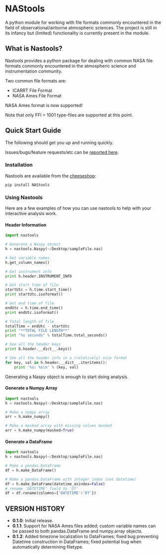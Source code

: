 # NAStools #

A python module for working with file formats commonly encountered in the field of observational/airborne atmospheric sciences. The project is still in its infancy but (limited) functionality is currently present in the module.


## What is Nastools? ##

Nastools provides a python package for dealing with common NASA file formats commonly encountered in the atmospheric science and instrumentation community.

Two common file formats are:

* ICARRT File Format
* NASA Ames File Format


NASA Ames format is now supported! 

Note that only FFI = 1001 type-files are supported at this point.

## Quick Start Guide ##

The following should get you up and running quickly.

Issues/bugs/feature requests/etc can be [reported here](https://github.com/asobrien/NAStools/issues).


### Installation ###

Nastools are available from the [cheeseshop](https://pypi.python.org/pypi/NAStools/):

    pip install NAStools


### Using Nastools ###

Here are a few examples of how you can use nastools to help with your interactive analysis work.

#### Header Information ####

```python
import nastools

# Generate a Naspy object
h = nastools.Naspy(~/Desktop/sampleFile.nas)

# Get variable names
h.get_column_names()

# Get instrument info
print h.header.INSTRUMENT_INFO

# Get start time of file
startUtc = h.time.start_time()
print startUtc.isoformat()

# Get end time of file
endUtc = h.time.end_time()
print endUtc.isoformat()

# Total length of file
totalTime = endUtc - startUtc
print "**TOTAL FILE LENGTH**"
print "%s seconds" % totalTime.total_seconds()

# See all the header keys
print D.header.__dict__.keys()

# See all the header info in a (relatively) nice format
for key, val in h.header.__dict__.iteritems():
    print '%s: %s\n' % (key, val)
```
Generating a Naspy object is enough to start doing analysis.


#### Generate a Numpy Array ####
    
```python
import nastools
h = nastools.Naspy(~/Desktop/sampleFile.nas)

# Make a numpy array
arr = h.make_numpy()

# Make a masked array with missing values masked
arr = h.make_numpy(masked=True)
```

#### Generate a DataFrame ####
    
```python
import nastools
h = nastools.Naspy(~/Desktop/sampleFile.nas)

# Make a pandas.DataFrame
df = h.make_DataFrame()

# Make a pandas.DataFrame with integer index (not datetime)
df = h.make_DataFrame(datetime_asindex=False)
# rename 'DATETIME' field to 'DT'
df = df.rename(columns={'DATETIME':'DT'})
```

## VERSION HISTORY ##

* **0.1.0**: Initial release.
* **0.1.1**: Support for NASA Ames files added; custom variable names can be passed to both pandas.DataFrame and numpy.array objects.
* **0.1.2**: Added timezone localization to DataFrames; fixed bug preventing Datetime construction in DataFrames; fixed potential bug when automatically determining filetype.
    















